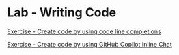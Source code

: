 # Lab - Writing Code

[Exercise - Create code by using code line completions](https://learn.microsoft.com/en-us/training/modules/develop-code-features-using-github-copilot-tools/4-exercise-create-code-copilot-autocompletions)

[Exercise - Create code by using GitHub Copilot Inline Chat](https://learn.microsoft.com/en-us/training/modules/develop-code-features-using-github-copilot-tools/5-exercise-create-code-copilot-chat)